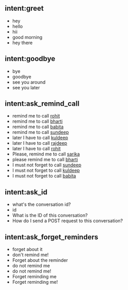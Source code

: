 ## intent:greet
- hey
- hello
- hii
- good morning
- hey there

## intent:goodbye
- bye
- goodbye
- see you around
- see you later


## intent:ask_remind_call
- remind me to call [rohit](name)
- remind me to call [bharti](name)
- remind me to call [babita](name)
- remind me to call [sundeep](name)
- later I have to call [kuldeep](name)
- later I have to call [rajdeep](name)
- later I have to call [rohit](name)
- Please, remind me to call [sarika](name)
- please remind me to call [bharti](name)
- I must not forget to call [sundeep](name)
- I must not forget to call [kuldeep](name)
- I must not forget to call [babita](name)

## intent:ask_id
- what's the conversation id?
- id
- What is the ID of this conversation?
- How do I send a POST request to this conversation?

## intent:ask_forget_reminders
- forget about it
- don't remind me!
- Forget about the reminder
- do not remind me
- do not remind me!
- Forget reminding me
- Forget reminding me!
















